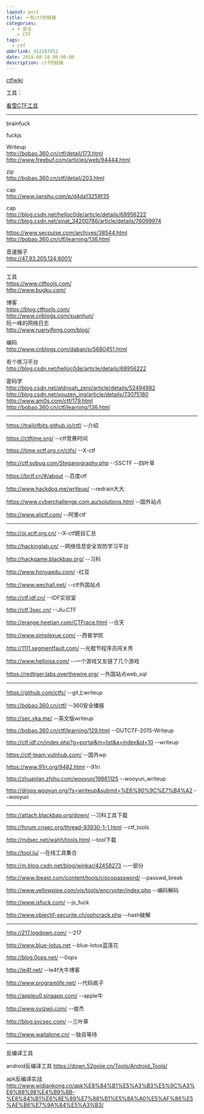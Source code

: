 ```yaml
---
layout: post
title: 一些ctf的链接
categories:
  - - 安全
    - CTF
tags: 
  - ctf
abbrlink: 912287952
date: 2018-08-10 00:00:00
description: ctf的链接
---
```




[ctfwiki](https://ctf-wiki.github.io/ctf-wiki/)  

工具：  

[看雪CTF工具](https://tools.pediy.com/win/debuggers.htm)  

*****************************

brainfuck  

fuckjs  

Writeup  
http://bobao.360.cn/ctf/detail/173.html  
http://www.freebuf.com/articles/web/94444.html  


zip  
http://bobao.360.cn/ctf/detail/203.html  

cap  
http://www.jianshu.com/p/d4da13258f35  

cap  
http://blog.csdn.net/helloc0de/article/details/68956222  
http://blog.csdn.net/sinat_34200786/article/details/76099974  


https://www.secpulse.com/archives/38544.html  
http://bobao.360.cn/ctf/learning/136.html  

音速猴子  
http://47.93.205.124:8001/  


---------------------------------------------------------------

工具  
https://www.ctftools.com/  
http://www.bugku.com/  

博客  
https://blog.ctftools.com/  
http://www.cnblogs.com/xuanhun/  
阮一峰的网络日志  
http://www.ruanyifeng.com/blog/  

编码  
http://www.cnblogs.com/daban/p/5680451.html  

有个练习平台  
http://blog.csdn.net/helloc0de/article/details/68956222  

密码学  
http://blog.csdn.net/aldnoah_zero/article/details/52494982  
http://blog.csdn.net/youzen_ing/article/details/73075180  
http://www.am0s.com/ctf/179.html  
http://bobao.360.cn/ctf/learning/136.html  

---------------------------------------------------------------------

https://trailofbits.github.io/ctf/    --介绍  

https://ctftime.org/ --ctf竞赛时间  

https://time.xctf.org.cn/ctfs/  --X-ctf  

http://ctf.sobug.com/Steganography.php --SSCTF    --四叶草  

https://bctf.cn/#/about   --百度ctf  

http://www.hackdog.me/writeup/   --redrain大大  

https://www.cyberchallenge.com.au/solutions.html  --国外站点  

http://www.alictf.com/      --阿里ctf  

**********************************************************

http://oj.xctf.org.cn/    --X-ctf题目汇总  

http://hackinglab.cn/	 --网络信息安全攻防学习平台  

http://hackgame.blackbap.org/    --习科  

http://www.honyaedu.com/    -红亚  

http://www.wechall.net/    --ctf外国站点  

http://ctf.idf.cn/   --IDF实验室  

http://ctf.3sec.cn/    --Jlu.CTF  

http://erange.heetian.com/CTFrace.html    --合天  

http://www.simplexue.com/    --西普学院  

http://1111.segmentfault.com/    --光棍节程序员闯关秀  

http://www.helloisa.com/  --一个游戏又友链了几个游戏  

https://redtiger.labs.overthewire.org/  --外国站点web_sql  

**********************************************************

https://github.com/ctfs/   --git上writeup  

http://bobao.360.cn/ctf/   --360安全播报  

http://sec.yka.me/  --英文版writeup  

http://bobao.360.cn/ctf/learning/129.html  --DUTCTF-2015-Writeup  

http://ctf.idf.cn/index.php?g=portal&m=list&a=index&id=10  --writeup  

https://ctf-team.vulnhub.com/  --国外wp  

https://www.91ri.org/9482.html  --91ri  

http://zhuanlan.zhihu.com/wooyun/19861125 --wooyun_writeup  

http://drops.wooyun.org/?s=writeup&submit=%E6%90%9C%E7%B4%A2 --wooyun  

**********************************************************

http://attach.blackbap.org/down/  --习科工具下载  

http://forum.cnsec.org/thread-93930-1-1.html  --ctf_tools  

http://mdsec.net/wahh/tools.html    --tool下载  

http://tool.lu/  --在线工具集合  

http://m.blog.csdn.net/blog/winkar/42458273  --一部分  

http://www.ibeast.com/content/tools/ciscopassword/  --passwd_break  

http://www.yellowpipe.com/yis/tools/encrypter/index.php  --编码解码  

http://www.jsfuck.com/    --js_fuck  

http://www.objectif-securite.ch/ophcrack.php    --hash破解  

**********************************************************
http://217.logdown.com/    --217  

http://www.blue-lotus.net    --blue-lotus蓝莲花  

http://blog.0ops.net/    --0ops  

http://le4f.net/   --le4f大牛博客  

http://www.programlife.net/    --代码疯子  

http://appleu0.sinaapp.com/    --apple牛  

http://www.syjzwjj.com/  --俊杰  

http://blog.sycsec.com/  --三叶草  

http://www.waitalone.cn/    --独自等待  


--------------------------------------------------------------------
反编译工具  

android反编译工具 https://down.52pojie.cn/Tools/Android_Tools/  

apk反编译实战  
http://www.wjdiankong.cn/apk%E8%84%B1%E5%A3%B3%E5%9C%A3%E6%88%98%E4%B9%8B-%E8%84%B1%E6%8E%89%E7%88%B1%E5%8A%A0%E5%AF%86%E5%AE%B6%E7%9A%84%E5%A3%B3/  
